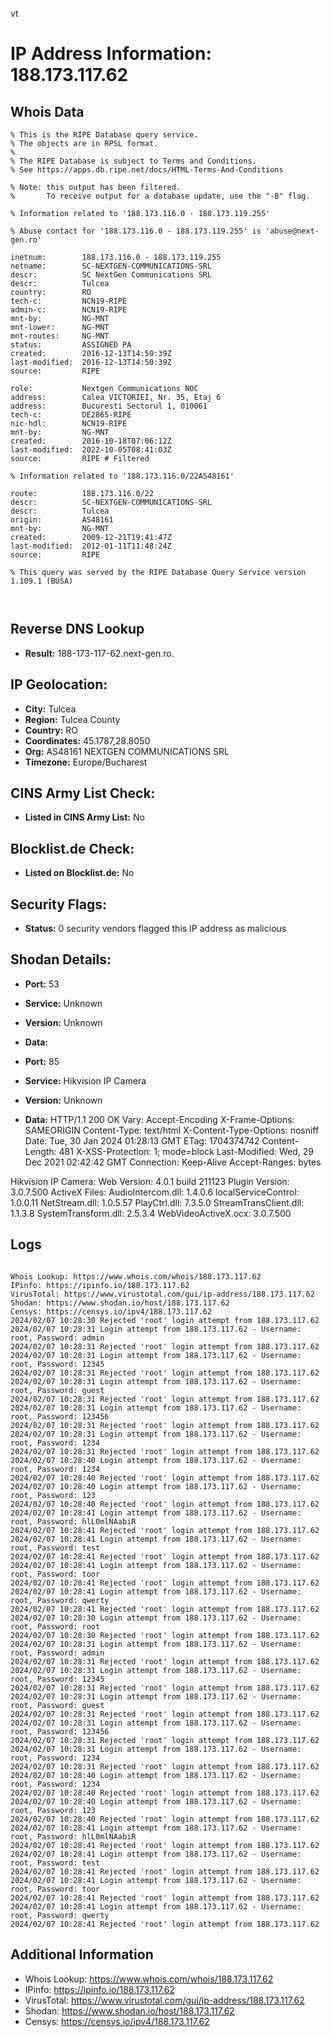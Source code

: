 vt
# IP Address Information: 188.173.117.62

## Whois Data
```
% This is the RIPE Database query service.
% The objects are in RPSL format.
%
% The RIPE Database is subject to Terms and Conditions.
% See https://apps.db.ripe.net/docs/HTML-Terms-And-Conditions

% Note: this output has been filtered.
%       To receive output for a database update, use the "-B" flag.

% Information related to '188.173.116.0 - 188.173.119.255'

% Abuse contact for '188.173.116.0 - 188.173.119.255' is 'abuse@next-gen.ro'

inetnum:        188.173.116.0 - 188.173.119.255
netname:        SC-NEXTGEN-COMMUNICATIONS-SRL
descr:          SC NextGen Communications SRL
descr:          Tulcea
country:        RO
tech-c:         NCN19-RIPE
admin-c:        NCN19-RIPE
mnt-by:         NG-MNT
mnt-lower:      NG-MNT
mnt-routes:     NG-MNT
status:         ASSIGNED PA
created:        2016-12-13T14:50:39Z
last-modified:  2016-12-13T14:50:39Z
source:         RIPE

role:           Nextgen Communications NOC
address:        Calea VICTORIEI, Nr. 35, Etaj 6
address:        Bucuresti Sectorul 1, 010061
tech-c:         DE2865-RIPE
nic-hdl:        NCN19-RIPE
mnt-by:         NG-MNT
created:        2016-10-18T07:06:12Z
last-modified:  2022-10-05T08:41:03Z
source:         RIPE # Filtered

% Information related to '188.173.116.0/22AS48161'

route:          188.173.116.0/22
descr:          SC-NEXTGEN-COMMUNICATIONS-SRL
descr:          Tulcea
origin:         AS48161
mnt-by:         NG-MNT
created:        2009-12-21T19:41:47Z
last-modified:  2012-01-11T11:48:24Z
source:         RIPE

% This query was served by the RIPE Database Query Service version 1.109.1 (BUSA)



```
## Reverse DNS Lookup
- **Result:** 188-173-117-62.next-gen.ro.

## IP Geolocation:
- **City:** Tulcea
- **Region:** Tulcea County
- **Country:** RO
- **Coordinates:** 45.1787,28.8050
- **Org:** AS48161 NEXTGEN COMMUNICATIONS SRL
- **Timezone:** Europe/Bucharest

## CINS Army List Check:
- **Listed in CINS Army List:** 
No

## Blocklist.de Check:
- **Listed on Blocklist.de:** 
No

## Security Flags:
- **Status:** 0 security vendors flagged this IP address as malicious

## Shodan Details:
- **Port:** 53
- **Service:** Unknown
- **Version:** Unknown
- **Data:** 

- **Port:** 85
- **Service:** Hikvision IP Camera
- **Version:** Unknown
- **Data:** HTTP/1.1 200 OK
Vary: Accept-Encoding
X-Frame-Options: SAMEORIGIN
Content-Type: text/html
X-Content-Type-Options: nosniff
Date: Tue, 30 Jan 2024 01:28:13 GMT
ETag: 1704374742
Content-Length: 481
X-XSS-Protection: 1; mode=block
Last-Modified: Wed, 29 Dec 2021 02:42:42 GMT
Connection: Keep-Alive
Accept-Ranges: bytes


Hikvision IP Camera:
  Web Version: 4.0.1 build 211123
  Plugin Version: 3.0.7.500
  ActiveX Files:
    AudioIntercom.dll: 1.4.0.6
    localServiceControl: 1.0.0.11
    NetStream.dll: 1.0.5.57
    PlayCtrl.dll: 7.3.5.0
    StreamTransClient.dll: 1.1.3.8
    SystemTransform.dll: 2.5.3.4
    WebVideoActiveX.ocx: 3.0.7.500


## Logs
```

Whois Lookup: https://www.whois.com/whois/188.173.117.62
IPinfo: https://ipinfo.io/188.173.117.62
VirusTotal: https://www.virustotal.com/gui/ip-address/188.173.117.62
Shodan: https://www.shodan.io/host/188.173.117.62
Censys: https://censys.io/ipv4/188.173.117.62
2024/02/07 10:28:30 Rejected 'root' login attempt from 188.173.117.62
2024/02/07 10:28:31 Login attempt from 188.173.117.62 - Username: root, Password: admin
2024/02/07 10:28:31 Rejected 'root' login attempt from 188.173.117.62
2024/02/07 10:28:31 Login attempt from 188.173.117.62 - Username: root, Password: 12345
2024/02/07 10:28:31 Rejected 'root' login attempt from 188.173.117.62
2024/02/07 10:28:31 Login attempt from 188.173.117.62 - Username: root, Password: guest
2024/02/07 10:28:31 Rejected 'root' login attempt from 188.173.117.62
2024/02/07 10:28:31 Login attempt from 188.173.117.62 - Username: root, Password: 123456
2024/02/07 10:28:31 Rejected 'root' login attempt from 188.173.117.62
2024/02/07 10:28:31 Login attempt from 188.173.117.62 - Username: root, Password: 1234
2024/02/07 10:28:31 Rejected 'root' login attempt from 188.173.117.62
2024/02/07 10:28:40 Login attempt from 188.173.117.62 - Username: root, Password: 1234
2024/02/07 10:28:40 Rejected 'root' login attempt from 188.173.117.62
2024/02/07 10:28:40 Login attempt from 188.173.117.62 - Username: root, Password: 123
2024/02/07 10:28:40 Rejected 'root' login attempt from 188.173.117.62
2024/02/07 10:28:41 Login attempt from 188.173.117.62 - Username: root, Password: hlL0mlNAabiR
2024/02/07 10:28:41 Rejected 'root' login attempt from 188.173.117.62
2024/02/07 10:28:41 Login attempt from 188.173.117.62 - Username: root, Password: test
2024/02/07 10:28:41 Rejected 'root' login attempt from 188.173.117.62
2024/02/07 10:28:41 Login attempt from 188.173.117.62 - Username: root, Password: toor
2024/02/07 10:28:41 Rejected 'root' login attempt from 188.173.117.62
2024/02/07 10:28:41 Login attempt from 188.173.117.62 - Username: root, Password: qwerty
2024/02/07 10:28:41 Rejected 'root' login attempt from 188.173.117.62
2024/02/07 10:28:30 Login attempt from 188.173.117.62 - Username: root, Password: root
2024/02/07 10:28:30 Rejected 'root' login attempt from 188.173.117.62
2024/02/07 10:28:31 Login attempt from 188.173.117.62 - Username: root, Password: admin
2024/02/07 10:28:31 Rejected 'root' login attempt from 188.173.117.62
2024/02/07 10:28:31 Login attempt from 188.173.117.62 - Username: root, Password: 12345
2024/02/07 10:28:31 Rejected 'root' login attempt from 188.173.117.62
2024/02/07 10:28:31 Login attempt from 188.173.117.62 - Username: root, Password: guest
2024/02/07 10:28:31 Rejected 'root' login attempt from 188.173.117.62
2024/02/07 10:28:31 Login attempt from 188.173.117.62 - Username: root, Password: 123456
2024/02/07 10:28:31 Rejected 'root' login attempt from 188.173.117.62
2024/02/07 10:28:31 Login attempt from 188.173.117.62 - Username: root, Password: 1234
2024/02/07 10:28:31 Rejected 'root' login attempt from 188.173.117.62
2024/02/07 10:28:40 Login attempt from 188.173.117.62 - Username: root, Password: 1234
2024/02/07 10:28:40 Rejected 'root' login attempt from 188.173.117.62
2024/02/07 10:28:40 Login attempt from 188.173.117.62 - Username: root, Password: 123
2024/02/07 10:28:40 Rejected 'root' login attempt from 188.173.117.62
2024/02/07 10:28:41 Login attempt from 188.173.117.62 - Username: root, Password: hlL0mlNAabiR
2024/02/07 10:28:41 Rejected 'root' login attempt from 188.173.117.62
2024/02/07 10:28:41 Login attempt from 188.173.117.62 - Username: root, Password: test
2024/02/07 10:28:41 Rejected 'root' login attempt from 188.173.117.62
2024/02/07 10:28:41 Login attempt from 188.173.117.62 - Username: root, Password: toor
2024/02/07 10:28:41 Rejected 'root' login attempt from 188.173.117.62
2024/02/07 10:28:41 Login attempt from 188.173.117.62 - Username: root, Password: qwerty
2024/02/07 10:28:41 Rejected 'root' login attempt from 188.173.117.62

```
## Additional Information
- Whois Lookup: https://www.whois.com/whois/188.173.117.62
- IPinfo: https://ipinfo.io/188.173.117.62
- VirusTotal: https://www.virustotal.com/gui/ip-address/188.173.117.62
- Shodan: https://www.shodan.io/host/188.173.117.62
- Censys: https://censys.io/ipv4/188.173.117.62


